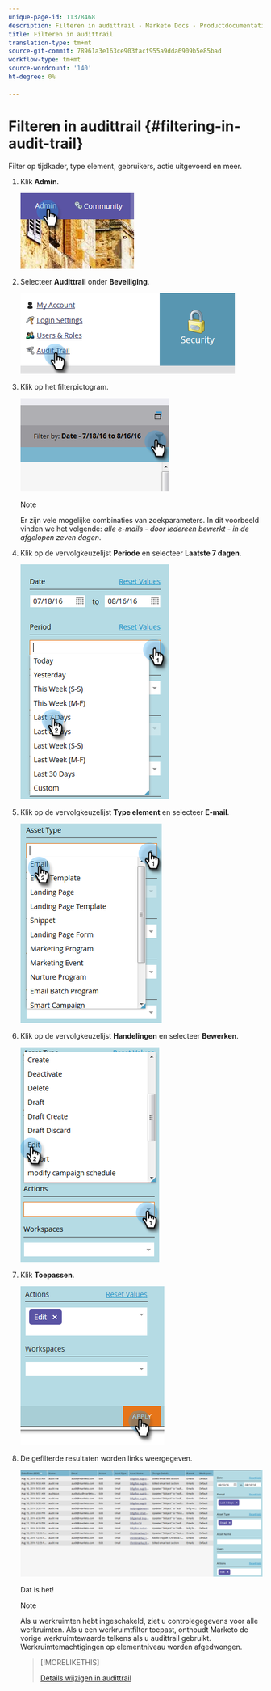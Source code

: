 ```yaml
---
unique-page-id: 11378468
description: Filteren in audittrail - Marketo Docs - Productdocumentatie
title: Filteren in audittrail
translation-type: tm+mt
source-git-commit: 78961a3e163ce903facf955a9dda6909b5e85bad
workflow-type: tm+mt
source-wordcount: '140'
ht-degree: 0%

---
```



# Filteren in audittrail {#filtering-in-audit-trail}

Filter op tijdkader, type element, gebruikers, actie uitgevoerd en meer.

1. Klik **Admin**.

   ![](assets/one-1.png)

1. Selecteer **Audittrail** onder **Beveiliging**.

   ![](assets/two-1.png)

1. Klik op het filterpictogram.

   ![](assets/three.png)

   >[!NOTE]
   >
   >Er zijn vele mogelijke combinaties van zoekparameters. In dit voorbeeld vinden we het volgende: _alle e-mails - door iedereen bewerkt - in de afgelopen zeven dagen_.

1. Klik op de vervolgkeuzelijst **Periode** en selecteer **Laatste 7 dagen**.

   ![](assets/four.png)

1. Klik op de vervolgkeuzelijst **Type element** en selecteer **E-mail**.

   ![](assets/five.png)

1. Klik op de vervolgkeuzelijst **Handelingen** en selecteer **Bewerken**.

   ![](assets/six.png)

1. Klik **Toepassen**.

   ![](assets/seven.png)

1. De gefilterde resultaten worden links weergegeven.

   ![](assets/eight.png)

   Dat is het!

   >[!NOTE]
   >
   >Als u werkruimten hebt ingeschakeld, ziet u controlegegevens voor alle werkruimten. Als u een werkruimtfilter toepast, onthoudt Marketo de vorige werkruimtewaarde telkens als u audittrail gebruikt. Werkruimtemachtigingen op elementniveau worden afgedwongen.

   >[!MORELIKETHIS]
   >
   >[Details wijzigen in audittrail](/help/marketo/product-docs/administration/audit-trail/change-details-in-audit-trail.md)
